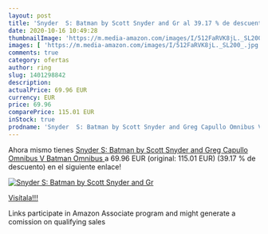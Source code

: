 ```yaml
---
layout: post
title: 'Snyder  S: Batman by Scott Snyder and Gr al 39.17 % de descuento'
date: 2020-10-16 10:49:28
thumbnailImage: 'https://m.media-amazon.com/images/I/512FaRVK8jL._SL200_.jpg'
images: [ 'https://m.media-amazon.com/images/I/512FaRVK8jL._SL200_.jpg' ]
comments: true
category: ofertas
author: ring
slug: 1401298842
description:
actualPrice: 69.96 EUR
currency: EUR
price: 69.96
comparePrice: 115.01 EUR
inStock: true
prodname: 'Snyder  S: Batman by Scott Snyder and Greg Capullo Omnibus V  Batman Omnibus '
---
```


Ahora mismo tienes [Snyder  S: Batman by Scott Snyder and Greg Capullo Omnibus V  Batman Omnibus ](https://www.amazon.es/dp/1401298842/?tag=tolees-21) a 69.96 EUR (original: 115.01 EUR) (39.17 %  de descuento) en el siguiente enlace!

[![Snyder  S: Batman by Scott Snyder and Gr](https://m.media-amazon.com/images/I/512FaRVK8jL._SL200_.jpg)](https://www.amazon.es/dp/1401298842/?tag=tolees-21)

[Visítala!!!](https://www.amazon.es/dp/1401298842/?tag=tolees-21)

Links participate in Amazon Associate program and might generate a comission on qualifying sales
